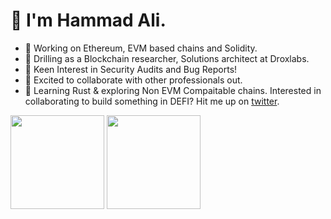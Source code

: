 <h1>👋 I'm Hammad Ali. </h1>

- 🔗 Working on Ethereum, EVM based chains and Solidity.
- 🔭 Drilling as a Blockchain researcher, Solutions architect at Droxlabs.
- 🌱 Keen Interest in Security Audits and Bug Reports!
- 👯 Excited to collaborate with other professionals out.
- 🦀 Learning Rust & exploring Non EVM Compaitable chains.
Interested in collaborating to build something in DEFI? Hit me up on [twitter](https://twitter.com/HammadA29371415).

<p>
  <img height= "150" src="https://github-readme-stats.vercel.app/api?username=hammad-ali18&theme=react&show_icons=true&include_all_commits=true" />
  <img height= "150" src="https://github-readme-stats.vercel.app/api/top-langs/?username=hammad-ali18&theme=react&layout=compact" />
</p>
